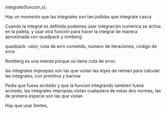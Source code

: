 integrate(funcion,x);

Hay un momento que las integrales son tan jodidas que integrate casca

Cuando la integral es definida podemos usar integración numérica se activa en la paleta, y usar otra función para hacer la integral de manera aproximada con quadpack y romberg

quadpack:
valor, cota de erro cometido, numero de iteraciones, codigo de error

Romberg es una mierda porque no tiene cota de error.

las integrales impropias son las que violan las leyes de reiman para calcular las integrales, con primitiva y barrow

Pedía que fuese acotado y que la funcion integrando tambien fuese acotado, las integrales impropias violan cualquiera de estas dos normas, las de primera especie son las que violan

Hay que usar limites, 